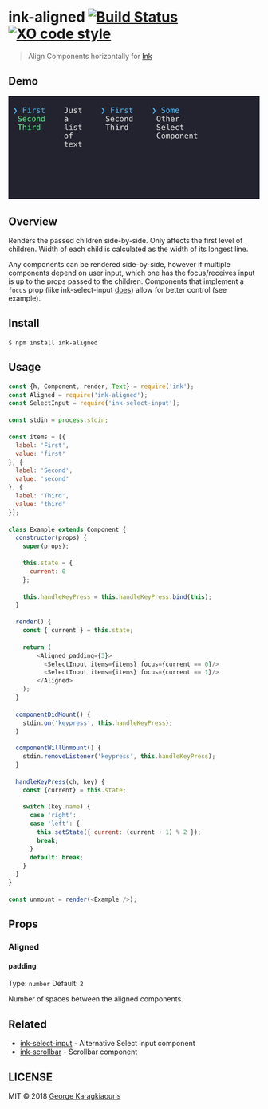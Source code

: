 # ink-aligned [![Build Status](https://travis-ci.org/karaggeorge/ink-aligned.svg?branch=master)](https://travis-ci.org/karaggeorge/ink-aligned) [![XO code style](https://img.shields.io/badge/code_style-XO-5ed9c7.svg)](https://github.com/sindresorhus/xo)

> Align  Components horizontally for [Ink](https://github.com/vadimdemedes/ink)

Demo
---

![Demo Image](./media/demo.gif)

Overview
---
Renders the passed children side-by-side. Only affects the first level of children. Width of each child is calculated as the width of its longest line.

Any components can be rendered side-by-side, however if multiple components depend on user input, which one has the focus/receives input is up to the props passed to the children. Components that implement a `focus` prop (like ink-select-input [does](https://github.com/vadimdemedes/ink-select-input#focus)) allow for better control (see example).

Install
---

```
$ npm install ink-aligned
```

Usage
---

```js
const {h, Component, render, Text} = require('ink');
const Aligned = require('ink-aligned');
const SelectInput = require('ink-select-input');

const stdin = process.stdin;

const items = [{
  label: 'First',
  value: 'first'
}, {
  label: 'Second',
  value: 'second'
}, {
  label: 'Third',
  value: 'third'
}];

class Example extends Component {
  constructor(props) {
    super(props);

    this.state = {
      current: 0
    };

    this.handleKeyPress = this.handleKeyPress.bind(this);
  }

  render() {
    const { current } = this.state;

    return (
        <Aligned padding={3}>
          <SelectInput items={items} focus={current == 0}/>
          <SelectInput items={items} focus={current == 1}/>
        </Aligned>
    );
  }

  componentDidMount() {
    stdin.on('keypress', this.handleKeyPress);
  }

  componentWillUnmount() {
    stdin.removeListener('keypress', this.handleKeyPress);
  }

  handleKeyPress(ch, key) {
    const {current} = this.state;

    switch (key.name) {
      case 'right':
      case 'left': {
        this.setState({ current: (current + 1) % 2 });
        break;
      }
      default: break;
    }
  }
}

const unmount = render(<Example />);
```

## Props

### Aligned

#### padding

Type: `number`
Default: `2`

Number of spaces between the aligned components.

Related
---
- [ink-select-input](https://github.com/vadimdemedes/ink-aligned-input) - Alternative Select input component
- [ink-scrollbar](https://github.com/karaggeorge/ink-scrollbar) - Scrollbar component

LICENSE
---

MIT © 2018 [George Karagkiaouris](https://github.com/karaggeorge)
